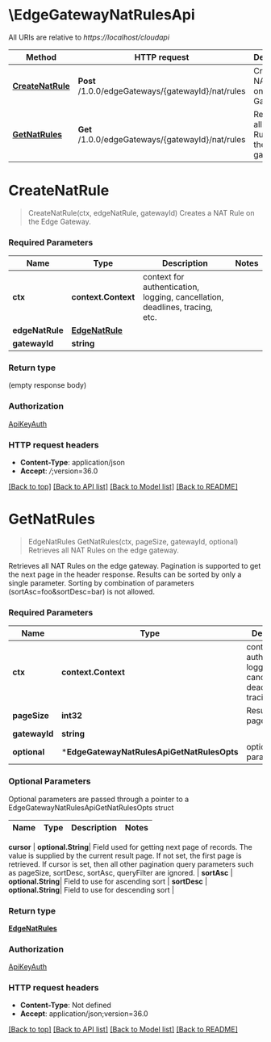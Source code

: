 # \EdgeGatewayNatRulesApi

All URIs are relative to *https://localhost/cloudapi*

Method | HTTP request | Description
------------- | ------------- | -------------
[**CreateNatRule**](EdgeGatewayNatRulesApi.md#CreateNatRule) | **Post** /1.0.0/edgeGateways/{gatewayId}/nat/rules | Creates a NAT Rule on the Edge Gateway.
[**GetNatRules**](EdgeGatewayNatRulesApi.md#GetNatRules) | **Get** /1.0.0/edgeGateways/{gatewayId}/nat/rules | Retrieves all NAT Rules on the edge gateway. 


# **CreateNatRule**
> CreateNatRule(ctx, edgeNatRule, gatewayId)
Creates a NAT Rule on the Edge Gateway.

### Required Parameters

Name | Type | Description  | Notes
------------- | ------------- | ------------- | -------------
 **ctx** | **context.Context** | context for authentication, logging, cancellation, deadlines, tracing, etc.
  **edgeNatRule** | [**EdgeNatRule**](EdgeNatRule.md)|  | 
  **gatewayId** | **string**|  | 

### Return type

 (empty response body)

### Authorization

[ApiKeyAuth](../README.md#ApiKeyAuth)

### HTTP request headers

 - **Content-Type**: application/json
 - **Accept**: *_/_*;version=36.0

[[Back to top]](#) [[Back to API list]](../README.md#documentation-for-api-endpoints) [[Back to Model list]](../README.md#documentation-for-models) [[Back to README]](../README.md)

# **GetNatRules**
> EdgeNatRules GetNatRules(ctx, pageSize, gatewayId, optional)
Retrieves all NAT Rules on the edge gateway. 

Retrieves all NAT Rules on the edge gateway.  Pagination is supported to get the next page in the header response. Results can be sorted by only a single parameter. Sorting by combination of parameters (sortAsc=foo&sortDesc=bar) is not allowed. 

### Required Parameters

Name | Type | Description  | Notes
------------- | ------------- | ------------- | -------------
 **ctx** | **context.Context** | context for authentication, logging, cancellation, deadlines, tracing, etc.
  **pageSize** | **int32**| Results per page to fetch. | [default to 25]
  **gatewayId** | **string**|  | 
 **optional** | ***EdgeGatewayNatRulesApiGetNatRulesOpts** | optional parameters | nil if no parameters

### Optional Parameters
Optional parameters are passed through a pointer to a EdgeGatewayNatRulesApiGetNatRulesOpts struct

Name | Type | Description  | Notes
------------- | ------------- | ------------- | -------------


 **cursor** | **optional.String**| Field used for getting next page of records. The value is supplied by the current result page. If not set, the first page is retrieved. If cursor is set, then all other pagination query parameters such as pageSize, sortDesc, sortAsc, queryFilter are ignored.  | 
 **sortAsc** | **optional.String**| Field to use for ascending sort | 
 **sortDesc** | **optional.String**| Field to use for descending sort | 

### Return type

[**EdgeNatRules**](EdgeNatRules.md)

### Authorization

[ApiKeyAuth](../README.md#ApiKeyAuth)

### HTTP request headers

 - **Content-Type**: Not defined
 - **Accept**: application/json;version=36.0

[[Back to top]](#) [[Back to API list]](../README.md#documentation-for-api-endpoints) [[Back to Model list]](../README.md#documentation-for-models) [[Back to README]](../README.md)

